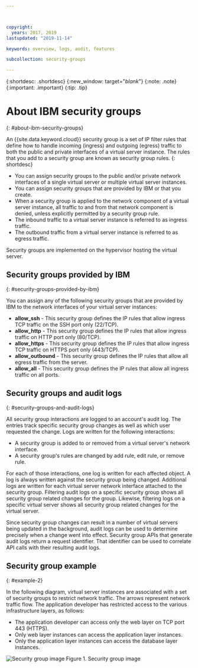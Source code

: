 ```yaml
---



copyright:
  years: 2017, 2019
lastupdated: "2019-11-14"

keywords: overview, logs, audit, features

subcollection: security-groups

---
```


{:shortdesc: .shortdesc}
{:new_window: target="_blank_"}
{:note: .note}
{:important: .important}
{:tip: .tip}

# About IBM security groups
{: #about-ibm-security-groups}

An {{site.data.keyword.cloud}} security group is a set of IP filter rules that define how to handle incoming (ingress) and
outgoing (egress) traffic to both the public and private interfaces of a virtual server instance. The rules that you add to a security group are known as security group rules.
{: shortdesc}

* You can assign security groups to the public and/or private network interfaces of a single virtual server or multiple virtual server instances.
* You can assign security groups that are provided by IBM or that you create.
* When a security group is applied to the network component of a virtual server instance, all traffic to and from that network component is denied, unless explicitly permitted by a security group rule.
* The inbound traffic to a virtual server instance is referred to as ingress traffic.
* The outbound traffic from a virtual server instance is referred to as egress traffic.

Security groups are implemented on the hypervisor hosting the virtual server.

## Security groups provided by IBM
{: #security-groups-provided-by-ibm}

You can assign any of the following security groups that are provided by IBM to the network interfaces of your virtual server instances:

* **allow_ssh** - This security group defines the IP rules that allow ingress TCP traffic on the SSH port only (22/TCP).
* **allow_http** - This security group defines the IP rules that allow ingress traffic on HTTP port only (80/TCP).
* **allow_https** - This security group defines the IP rules that allow ingress TCP traffic on HTTPS port only (443/TCP).
* **allow_outbound** - This security group defines the IP rules that allow all egress traffic from the server.
* **allow_all** - This security group defines the IP rules that allow all ingress traffic on all ports.

## Security groups and audit logs
{: #security-groups-and-audit-logs}

All security group interactions are logged to an account's audit log. The entries track specific security group changes as well as which user requested the change. Logs are written for the following interactions:
* A security group is added to or removed from a virtual server's network interface.
* A security group's rules are changed by add rule, edit rule, or remove rule.

For each of those interactions, one log is written for each affected object. A log is always written against the security group being changed. Additional logs are written for each virtual server network interface attached to the security group. Filtering audit logs on a specific security group shows all security group related changes for the group. Likewise, filtering logs on a specific virtual server shows all security group related changes for the virtual server.

Since security group changes can result in a number of virtual servers being updated in the background, audit logs can be used to determine precisely when a change went into effect.  Security group APIs that generate audit logs return a request identifier. That identifier can be used to correlate API calls with their resulting audit logs.

## Security group example
{: #example-2}

In the following diagram, virtual server instances are associated with a set of security groups to restrict network traffic. The arrows represent network traffic flow. The application developer has restricted access to the various infrastructure layers, as follows:

* The application developer can access only the web layer on TCP port 443 (HTTPS).
* Only web layer instances can access the application layer instances.
* Only the application layer instances can access the database layer instances.

![Security group image](images/SecurityGroups.png "Image shows the flow of network traffic with a set of security groups enabled")
Figure 1. Security group image

